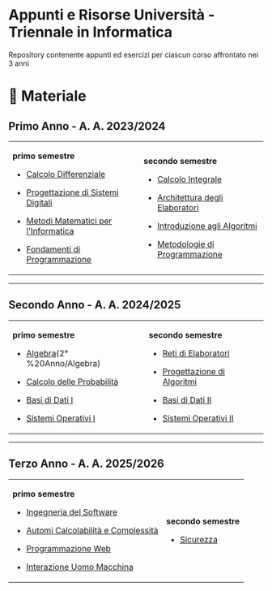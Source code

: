 # Appunti e Risorse Università - Triennale in Informatica

Repository contenente appunti ed esercizi per ciascun corso affrontato nei 3 anni

# 📖 Materiale

## Primo Anno - A. A. 2023/2024

<table>
  <tr>
    <td>

**primo semestre**

- [Calcolo Differenziale](1°%20Anno/Calcolo%20Differenziale)
- [Progettazione di Sistemi Digitali](1°%20Anno/Progettazione%20di%20Sistemi%20Digitali)
- [Metodi Matematici per l'Informatica](1°%20Anno/Metodi%20Matematici%20per%20l'Informatica)
- [Fondamenti di Programmazione](1°%20Anno/Fondamenti%20di%20Programmazione)

    </td>
    <td>

**secondo semestre**

- [Calcolo Integrale](1°%20Anno/Calcolo%20Integrale)
- [Architettura degli Elaboratori](1°%20Anno/Architettura%20degli%20elaboratori)
- [Introduzione agli Algoritmi](1°%20Anno/Algoritmi%20I)
- [Metodologie di Programmazione](1°%20Anno/Metodologie%20di%20Programmazione)

    </td>
  </tr>
</table>

---

<h2>Secondo Anno - A. A. 2024/2025</h2>

<table>
  <tr>
    <td>

**primo semestre**

- [Algebra](#)(2°%20Anno/Algebra)
- [Calcolo delle Probabilità](#)
- [Basi di Dati I](#)
- [Sistemi Operativi I](#)

    </td>
    <td>

**secondo semestre**

- [Reti di Elaboratori](#)
- [Progettazione di Algoritmi](#)
- [Basi di Dati II](#)
- [Sistemi Operativi II](#)

    </td>
  </tr>
</table>

---

<h2>Terzo Anno - A. A. 2025/2026</h2>

<table>
  <tr>
    <td>

**primo semestre**

- [Ingegneria del Software](#)
- [Automi Calcolabilità e Complessità](#)
- [Programmazione Web](#)
- [Interazione Uomo Macchina](#)

    </td>
    <td>

**secondo semestre**

- [Sicurezza](#)

    </td>
  </tr>
</table>